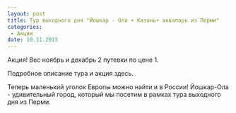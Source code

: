 ```yaml
---
layout: post
title: Тур выходного дня "Йошкар - Ола + Казань+ аквапарк из Перми"
categories:
 - Акции
date: 10.11.2015
---
```

Акция! Вес ноябрь и декабрь 2 путевки по цене 1.

Подробное описание тура и акция здесь.

Теперь маленький уголок Европы можно найти и в России! Йошкар-Ола -
удивительный город, который мы посетим в рамках тура выходного дня из Перми. 

 
